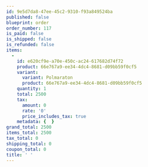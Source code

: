 ```yaml
---
id: 9e5d7da8-47ee-45c2-9310-f93a849524ba
published: false
blueprint: order
order_number: 117
is_paid: false
is_shipped: false
is_refunded: false
items:
  -
    id: e620cf9e-a70e-450c-ac24-617682d74f72
    product: 66e767a9-ee34-4dc4-8681-d09bb59f0cf5
    variant:
      variant: Polmaraton
      product: 66e767a9-ee34-4dc4-8681-d09bb59f0cf5
    quantity: 1
    total: 2500
    tax:
      amount: 0
      rate: '0'
      price_includes_tax: true
    metadata: {  }
grand_total: 2500
items_total: 2500
tax_total: 0
shipping_total: 0
coupon_total: 0
title: ' '
---
```

